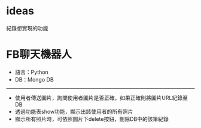 # ideas
紀錄想實現的功能

FB聊天機器人
=========================================================
- 語言：Python
- DB：Mongo DB
---------------------------------------------------------
- 使用者傳送圖片，詢問使用者圖片是否正確，如果正確則將圖片URL紀錄至DB
- 透過功能表show功能，顯示出該使用者的所有照片
- 顯示所有照片時，可依照圖片下delete按鈕，刪除DB中的該筆紀錄	
